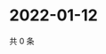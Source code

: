 # 2022-01-12

共 0 条

<!-- BEGIN WEIBO -->
<!-- 最后更新时间 Wed Jan 12 2022 19:07:57 GMT+0800 (China Standard Time) -->

<!-- END WEIBO -->
